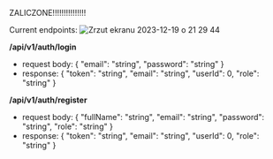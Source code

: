 ZALICZONE!!!!!!!!!!!!!!!



Current endpoints:
![Zrzut ekranu 2023-12-19 o 21 29 44](https://github.com/danzerpp/CMS/assets/59024079/60eaa0e5-e99e-4c00-b0ae-f46ff9c53f5e)

**/api/v1/auth/login**
- request body:
    {
      "email": "string",
      "password": "string"
    }
- response:
    {
      "token": "string",
      "email": "string",
      "userId": 0,
      "role": "string"
    }

**/api/v1/auth/register**
- request body: 
    {
      "fullName": "string",
      "email": "string",
      "password": "string",
      "role": "string"
    }
- response:
      {
        "token": "string",
        "email": "string",
        "userId": 0,
        "role": "string"
      }

  
